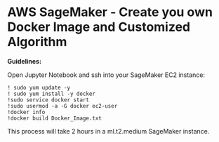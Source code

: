 # AWS SageMaker - Create you own Docker Image and Customized Algorithm

<b>Guidelines:</b>  

Open Jupyter Notebook and ssh into your SageMaker EC2 instance:

```
! sudo yum update -y
! sudo yum install -y docker
!sudo service docker start
!sudo usermod -a -G docker ec2-user
!docker info
!docker build Docker_Image.txt
```  

This process will take 2 hours in a ml.t2.medium SageMaker instance.  


